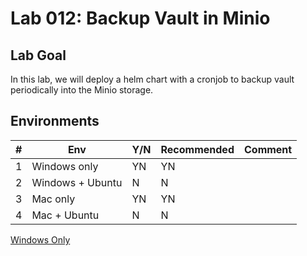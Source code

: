 # Lab 012: Backup Vault in Minio

## Lab Goal

In this lab, we will deploy a helm chart with a cronjob to backup vault periodically into the Minio storage.

<!--
## Clean up

Run below commands to remove docker containers and volumes

```bash
sudo docker compose down -v
sudo systemctl stop metricbeat
sudo systemctl disable metricbeat
sudo apt remove metricbeat
```
-->

## Environments

| #  | Env  | Y/N  | Recommended   |  Comment |
|---|---|---|---|---|
| 1 | Windows only | YN | YN |   |
| 2 | Windows + Ubuntu | N | N |   |
| 3 | Mac only | YN | YN |   |
| 4 | Mac + Ubuntu | N | N |   |

[Windows Only](01_YN_WindowsOnly.md)

<!--
[With_Windows_Ubuntu](02_N_Windows_Ubuntu.md)

[Mac Only doesn't work](03_N_MacOnly.md)

[With_Mac_Ubuntu](04_N_Mac_Ubuntu.md)
-->

<!--
PS C:\devbox> helm install --set resources.requests.memory=512Mi --set replicas=1 --set mode=standalone --set rootUser=rootuser,rootPassword=rootpass123 --generate-name --namespace=minio minio/minio --version 5.0.4
NAME: minio-1681595552
LAST DEPLOYED: Sat Apr 15 17:52:33 2023
NAMESPACE: minio
STATUS: deployed
REVISION: 1
TEST SUITE: None
NOTES:
MinIO can be accessed via port 9000 on the following DNS name from within your cluster:
minio-1681595552.minio.svc.cluster.local

To access MinIO from localhost, run the below commands:

  1. export POD_NAME=$(kubectl get pods --namespace minio -l "release=minio-1681595552" -o jsonpath="{.items[0].metadata.name}")

  2. kubectl port-forward $POD_NAME 9000 --namespace minio

Read more about port forwarding here: http://kubernetes.io/docs/user-guide/kubectl/kubectl_port-forward/

You can now access MinIO server on http://localhost:9000. Follow the below steps to connect to MinIO server with mc client:

  1. Download the MinIO mc client - https://min.io/docs/minio/linux/reference/minio-mc.html#quickstart

  2. export MC_HOST_minio-1681595552-local=http://$(kubectl get secret --namespace minio minio-1681595552 -o jsonpath="{.data.rootUser}" | base64 --decode):$(kubectl get secret --namespace minio minio-1681595552 -o jsonpath="{.data.rootPassword}" | base64 --decode)@localhost:9000

  3. mc ls minio-1681595552-local

Unseal Key 1: gnKSjtM479Wkn8TaOrsy8Pxr/UXkhY8kuLp2j1/7U7bt
Unseal Key 2: lcb4semOF1XnDIcORl/pdE1hQsBMIQ6tEhA5OWI69Ng7
Unseal Key 3: qKH/AyhxmKiAD7QYakrZgY4ogst0EJcrGeKFEKhQmM6N
Unseal Key 4: +l3d/5ankavKHARejzF/7Oh+XiWsP4ctz2emrp/MJjAS
Unseal Key 5: Ol8otqE9YCuAPIlIEyArmkYGfLH6vHloJhEmiFhy5boU

Initial Root Token: hvs.4tq0M4fES5a1bUKJl3XgCUaO

kubectl -n vault-test exec vault-0 -- vault operator unseal gnKSjtM479Wkn8TaOrsy8Pxr/UXkhY8kuLp2j1/7U7bt
kubectl -n vault-test exec vault-0 -- vault operator unseal lcb4semOF1XnDIcORl/pdE1hQsBMIQ6tEhA5OWI69Ng7
kubectl -n vault-test exec vault-0 -- vault operator unseal qKH/AyhxmKiAD7QYakrZgY4ogst0EJcrGeKFEKhQmM6N

kubectl -n vault-test exec vault-0 -- vault login hvs.4tq0M4fES5a1bUKJl3XgCUaO

/tmp $ export ROLE_ID="$(vault read -field=role_id auth/approle/role/first-role/role-id)"
/tmp $ echo Role_ID is $ROLE_ID
Role_ID is b4eb088f-5350-8225-282e-c1a235c161fc
/tmp $
/tmp $ export SECRET_ID="$(vault write -f -field=secret_id auth/approle/role/first-role/secret-id)"
/tmp $ echo SECRET_ID is $SECRET_ID
SECRET_ID is 7dbd1f89-f1f5-59b0-dba9-49ffc3f05c19

MINIO_SERVICE_NAME=$(kubectl get svc -n minio -o=jsonpath={.items[0].metadata.name})
echo Minio service name is $MINIO_SERVICE_NAME

kubectl port-forward svc/vault 8200:8200


kubectl -n vault-test create configmap upload --from-file=upload.sh
kubectl -n vault-test apply -f upload-configmap.yaml

helm -n vault-test upgrade --install vault-backup helm-chart -f vault-backup-values.yaml
kubectl -n vault-test create job vault-backup-test --from=cronjob/vault-backup-cronjob


kubectl delete cronjob vault-backup-cronjob
kubectl delete job vault-backup-test
helm uninstall vault-backup
kubectl delete configmap upload

kubectl get cronjob
kubectl describe cronjob vault-backup-cronjob 
-->

